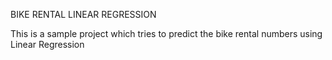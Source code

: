 BIKE RENTAL LINEAR REGRESSION

This is a sample project which tries to predict the bike rental numbers using Linear Regression
